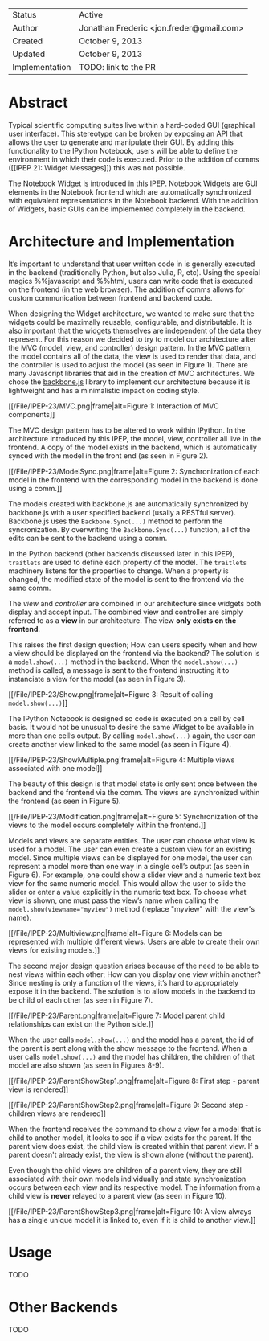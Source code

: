 <table>
<tr><td> Status </td><td> Active </td></tr>
<tr><td> Author </td><td> Jonathan Frederic &lt;jon.freder@gmail.com&gt;</td></tr>
<tr><td> Created </td><td> October 9, 2013</td></tr>
<tr><td> Updated </td><td> October 9, 2013</td></tr>
<tr><td> Implementation </td><td> TODO: link to the PR </td></tr>
</table>

# Abstract
Typical scientific computing suites live within a hard-coded GUI (graphical user interface).  This stereotype can be broken by exposing an API that allows the user to generate and manipulate their GUI.  By adding this functionality to the IPython Notebook, users will be able to define the environment in which their code is executed.  Prior to the addition of comms ([[IPEP 21: Widget Messages]]) this was not possible.

The Notebook Widget is introduced in this IPEP.  Notebook Widgets are GUI elements in the Notebook frontend which are automatically synchronized with equivalent representations in the Notebook backend.  With the addition of Widgets, basic GUIs can be implemented completely in the backend.

# Architecture and Implementation
It’s important to understand that user written code in is generally executed in the backend (traditionally Python, but also Julia, R, etc).  Using the special magics %%javascript and %%html, users can write code that is executed on the frontend (in the web browser).  The addition of comms allows for custom communication between frontend and backend code.  

When designing the Widget architecture, we wanted to make sure that the widgets could be maximally reusable, configurable, and distributable.  It is also important that the widgets themselves are independent of the data they represent.  For this reason we decided to try to model our architecture after the MVC (model, view, and controller) design pattern.  In the MVC pattern, the model contains all of the data, the view is used to render that data, and the controller is used to adjust the model (as seen in Figure 1).  There are many Javascript libraries that aid in the creation of MVC architectures.  We chose the [backbone.js](http://backbonejs.org/) library to implement our architecture because it is lightweight and has a minimalistic impact on coding style. 

[[/File/IPEP-23/MVC.png|frame|alt=Figure 1: Interaction of MVC components]]  

The MVC design pattern has to be altered to work within IPython.  In the architecture introduced by this IPEP, the model, view, controller all live in the frontend.  A copy of the model exists in the backend, which is automatically synced with the model in the front end (as seen in Figure 2).  

[[/File/IPEP-23/ModelSync.png|frame|alt=Figure 2: Synchronization of each model in the frontend with the corresponding model in the backend is done using a comm.]]  

The models created with backbone.js are automatically synchronized by backbone.js with a user specified backend (usally a RESTful server).  Backbone.js uses the `Backbone.Sync(...)` method to perform the syncronization. By overwriting the `Backbone.Sync(...)` function, all of the edits can be sent to the backend using a comm.  

In the Python backend (other backends discussed later in this IPEP), `traitlets` are used to define each property of the model.  The `traitlets` machinery listens for the properties to change.  When a property is changed, the modified state of the model is sent to the frontend via the same comm. 

The *view* and *controller* are combined in our architecture since widgets both display and accept input.  The combined view and controller are simply referred to as a **view** in our architecture.  The view **only exists on the frontend**.  

This raises the first design question; How can users specify when and how a view should be displayed on the frontend via the backend?  The solution is a `model.show(...)` method in the backend.  When the `model.show(...)` method is called, a message is sent to the frontend instructing it to instanciate a view for the model (as seen in Figure 3).
 
[[/File/IPEP-23/Show.png|frame|alt=Figure 3: Result of calling `model.show(...)`]]  

The IPython Notebook is designed so code is executed on a cell by cell basis.  It would not be unusual to desire the same Widget to be available in more than one cell’s output.  By calling `model.show(...)` again, the user can create another view linked to the same model (as seen in Figure 4).

[[/File/IPEP-23/ShowMultiple.png|frame|alt=Figure 4: Multiple views associated with one model]]  

The beauty of this design is that model state is only sent once between the backend and the frontend via the comm.  The views are synchronized within the frontend (as seen in Figure 5).

[[/File/IPEP-23/Modification.png|frame|alt=Figure 5: Synchronization of the views to the model occurs completely within the frontend.]]  

Models and views are separate entities.  The user can choose what view is used for a model.  The user can even create a custom view for an existing model.  Since multiple views can be displayed for one model, the user can represent a model more than one way in a single cell’s output (as seen in Figure 6).  For example, one could show a slider view and a numeric text box view for the same numeric model.  This would allow the user to slide the slider or enter a value explicitly in the numeric text box.  To choose what view is shown, one must pass the view’s name when calling the `model.show(viewname="myview")` method (replace "myview" with the view's name).

[[/File/IPEP-23/Multiview.png|frame|alt=Figure 6: Models can be represented with multiple different views.  Users are able to create their own views for existing models.]]  

The second major design question arises because of the need to be able to nest views within each other; How can you display one view within another?  Since nesting is only a function of the views, it’s hard to appropriately expose it in the backend.  The solution is to allow models in the backend to be child of each other (as seen in Figure 7). 

[[/File/IPEP-23/Parent.png|frame|alt=Figure 7: Model parent child relationships can exist on the Python side.]]  

When the user calls `model.show(...)` and the model has a parent, the id of the parent is sent along with the show message to the frontend.  When a user calls `model.show(...)` and the model has children, the children of that model are also shown (as seen in Figures 8-9).  

[[/File/IPEP-23/ParentShowStep1.png|frame|alt=Figure 8: First step - parent view is rendered]]  

[[/File/IPEP-23/ParentShowStep2.png|frame|alt=Figure 9: Second step - children views are rendered]]  

When the frontend receives the command to show a view for a model that is child to another model, it looks to see if a view exists for the parent.  If the parent view does exist, the child view is created within that parent view.  If a parent doesn't already exist, the view is shown alone (without the parent).  

Even though the child views are children of a parent view, they are still associated with their own models individually and state synchronization occurs between each view and its respective model.  The information from a child view is **never** relayed to a parent view (as seen in Figure 10).

[[/File/IPEP-23/ParentShowStep3.png|frame|alt=Figure 10: A view always has a single unique model it is linked to, even if it is child to another view.]]  

# Usage
TODO

# Other Backends
TODO